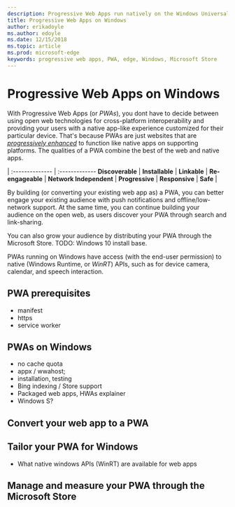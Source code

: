 ```yaml
---
description: Progressive Web Apps run natively on the Windows Universal Platform. Here's everything you need to know as a web developer.
title: Progressive Web Apps on Windows
author: erikadoyle
ms.author: edoyle
ms.date: 12/15/2018
ms.topic: article
ms.prod: microsoft-edge
keywords: progressive web apps, PWA, edge, Windows, Microsoft Store
---
```


# Progressive Web Apps on Windows

With Progressive Web Apps (or *PWAs*), you dont have to decide between using open web technologies for cross-platform interoperability and providing your users with a native app-like experience customized for their particular device. That's because PWAs are just websites that are [*progressively enhanced*]() to function like native apps on supporting platforms. The qualities of a PWA combine the best of the web and native apps. 

 |
:-------------- | :-------------
**Discoverable** | 
**Installable** | 
**Linkable** | 
**Re-engageable** | 
**Network Independent** | 
**Progressive** | 
**Responsive** | 
**Safe** | 

By building (or converting your existing web app as) a PWA, you can better engage your existing audience with push notifications and offline/low-network support. At the same time, you can continue building your audience on the open web, as users discover your PWA through search and link-sharing.

You can also grow your audience by distributing your PWA through the Microsoft Store. TODO: Windows 10 install base.

PWAs running on Windows have access (with the end-user permission) to native (Windows Runtime, or *WinRT*) APIs, such as for device camera, calendar, and speech interaction.  

## PWA prerequisites
  - manifest
  - https
  - service worker

## PWAs on Windows
  - no cache quota
  - appx / wwahost;
  - installation, testing
  - Bing indexing / Store support
  - Packaged web apps, HWAs explainer
  - Windows S?

## Convert your web app to a PWA

## Tailor your PWA for Windows
 - What native windows APIs (WinRT) are available for web apps

## Manage and measure your PWA through the Microsoft Store

